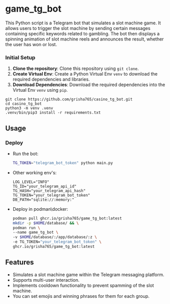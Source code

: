 # game_tg_bot
This Python script is a Telegram bot that simulates a slot machine game. It allows users to trigger the slot machine by sending certain messages containing specific keywords related to gambling. The bot then displays a spinning animation of slot machine reels and announces the result, whether the user has won or lost.

### Initial Setup

1. **Clone the repository**: Clone this repository using `git clone`.
2. **Create Virtual Env**: Create a Python Virtual Env `venv` to download the required dependencies and libraries.
3. **Download Dependencies**: Download the required dependencies into the Virtual Env `venv` using `pip`.

```shell
git clone https://github.com/grisha765/casino_tg_bot.git
cd casino_tg_bot
python3 -m venv .venv
.venv/bin/pip3 install -r requirements.txt
```

## Usage

### Deploy

- Run the bot:
    ```bash
    TG_TOKEN="telegram_bot_token" python main.py
    ```

- Other working env's:
    ```env
    LOG_LEVEL="INFO"
    TG_ID="your_telegram_api_id"
    TG_HASH="your_telegram_api_hash"
    TG_TOKEN="your_telegram_bot_token"
    DB_PATH="sqlite://:memory:"
    ```

- Deploy in podman\docker:
    ```bash
    podman pull ghcr.io/grisha765/game_tg_bot:latest
    mkdir -p $HOME/database/ && \
    podman run \
    --name game_tg_bot \
    -v $HOME/database/:/app/database/:z \
    -e TG_TOKEN="your_telegram_bot_token" \
    ghcr.io/grisha765/game_tg_bot:latest
    ```

## Features

- Simulates a slot machine game within the Telegram messaging platform.
- Supports multi-user interaction.
- Implements cooldown functionality to prevent spamming of the slot machine.
- You can set emojis and winning phrases for them for each group.
